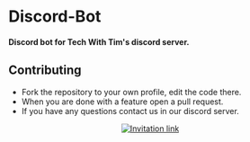 # Discord-Bot
#### Discord bot for Tech With Tim's discord server.


## Contributing
* Fork the repository to your own profile, edit the code there.
* When you are done with a feature open a pull request.
* If you have any questions contact us in our discord server.

<p align="center">
  <a href="https://discord.gg/twt"><img src="https://discord.com/api/guilds/501090983539245061/widget.png?style=banner4" alt="Invitation link" title="Invitation link" /></a>
</p>
